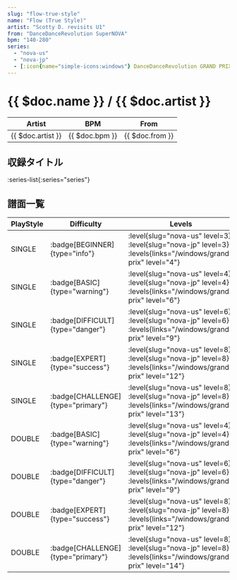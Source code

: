 ```yaml
---
slug: "flow-true-style"
name: "Flow (True Style)"
artist: "Scotty D. revisits U1"
from: "DanceDanceRevolution SuperNOVA"
bpm: "140-280"
series:
  - "nova-us"
  - "nova-jp"
  - [:icon{name="simple-icons:windows"} DanceDanceRevolution GRAND PRIX](/windows/grand-prix)
---
```


# {{ $doc.name }} / {{ $doc.artist }}

|Artist|BPM|From|
|------|---|----|
|{{ $doc.artist }}|{{ $doc.bpm }}|{{ $doc.from }}|

## 収録タイトル

:series-list{:series="series"}

## 譜面一覧

|PlayStyle|Difficulty|Levels|Notes|Movie|
|---------|----------|------|-----|-----|
|SINGLE| :badge[BEGINNER]{type="info"}|<div class="field is-grouped is-grouped-multiline"> :level{slug="nova-us" level=3} :level{slug="nova-jp" level=3}  :levels{links="/windows/grand-prix" level="4"}</div>|111/0||
|SINGLE| :badge[BASIC]{type="warning"}|<div class="field is-grouped is-grouped-multiline"> :level{slug="nova-us" level=4} :level{slug="nova-jp" level=4}  :levels{links="/windows/grand-prix" level="6"}</div>|161/17||
|SINGLE| :badge[DIFFICULT]{type="danger"}|<div class="field is-grouped is-grouped-multiline"> :level{slug="nova-us" level=6} :level{slug="nova-jp" level=6}  :levels{links="/windows/grand-prix" level="9"}</div>|236/7||
|SINGLE| :badge[EXPERT]{type="success"}|<div class="field is-grouped is-grouped-multiline"> :level{slug="nova-us" level=8} :level{slug="nova-jp" level=8}  :levels{links="/windows/grand-prix" level="12"}</div>|311/2||
|SINGLE| :badge[CHALLENGE]{type="primary"}|<div class="field is-grouped is-grouped-multiline"> :level{slug="nova-us" level=8} :level{slug="nova-jp" level=8}  :levels{links="/windows/grand-prix" level="13"}</div>|364/1||
|DOUBLE| :badge[BASIC]{type="warning"}|<div class="field is-grouped is-grouped-multiline"> :level{slug="nova-us" level=4} :level{slug="nova-jp" level=4}  :levels{links="/windows/grand-prix" level="6"}</div>|171/17||
|DOUBLE| :badge[DIFFICULT]{type="danger"}|<div class="field is-grouped is-grouped-multiline"> :level{slug="nova-us" level=6} :level{slug="nova-jp" level=6}  :levels{links="/windows/grand-prix" level="9"}</div>|237/9||
|DOUBLE| :badge[EXPERT]{type="success"}|<div class="field is-grouped is-grouped-multiline"> :level{slug="nova-us" level=8} :level{slug="nova-jp" level=8}  :levels{links="/windows/grand-prix" level="12"}</div>|307/2||
|DOUBLE| :badge[CHALLENGE]{type="primary"}|<div class="field is-grouped is-grouped-multiline"> :level{slug="nova-us" level=8} :level{slug="nova-jp" level=8}  :levels{links="/windows/grand-prix" level="14"}</div>|360/1||
